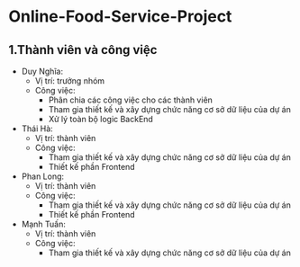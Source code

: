 # Online-Food-Service-Project
## 1.Thành viên và công việc
- Duy Nghĩa:
  - Vị trí: trưởng nhóm
  - Công việc:
    - Phân chia các công việc cho các thành viên
    - Tham gia thiết kế và xây dựng chức năng cơ sở dữ liệu của dự án 
    - Xử lý toàn bộ logic BackEnd
- Thái Hà:
  - Vị trí: thành viên 
  - Công việc:
    - Tham gia thiết kế và xây dựng chức năng cơ sở dữ liệu của dự án 
    - Thiết kế phần Frontend
- Phan Long:
  - Vị trí: thành viên 
  - Công việc:
    - Tham gia thiết kế và xây dựng chức năng cơ sở dữ liệu của dự án 
    - Thiết kế phần Frontend
- Mạnh Tuấn:
  - Vị trí: thành viên 
  - Công việc:
    - Tham gia thiết kế và xây dựng chức năng cơ sở dữ liệu của dự án   
    

